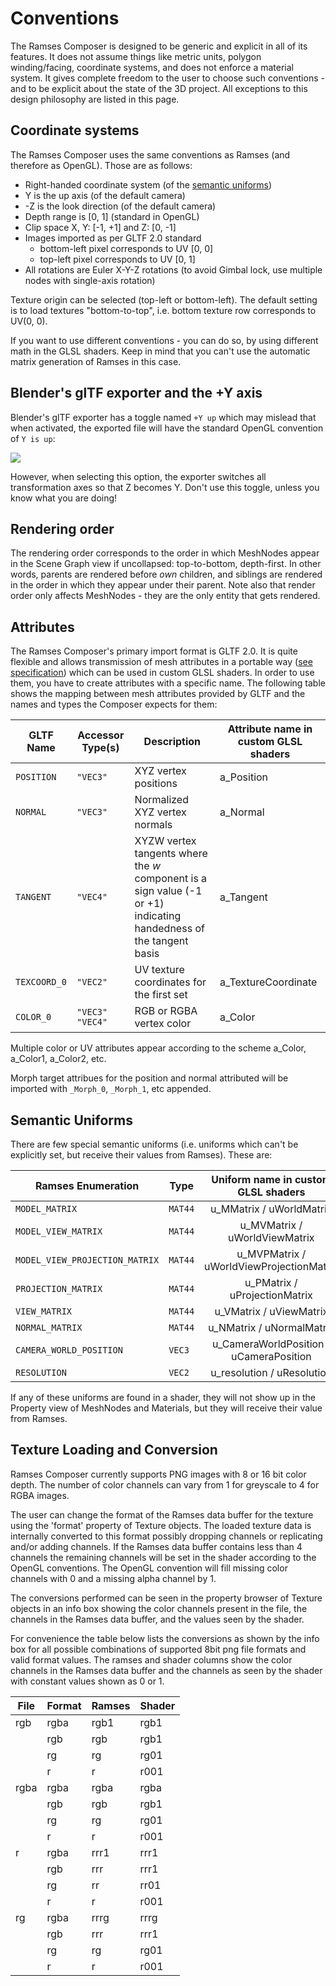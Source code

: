 <!--
SPDX-License-Identifier: MPL-2.0

This file is part of Ramses Composer
(see https://github.com/bmwcarit/ramses-composer-docs).

This Source Code Form is subject to the terms of the Mozilla Public License, v. 2.0.
If a copy of the MPL was not distributed with this file, You can obtain one at http://mozilla.org/MPL/2.0/.
-->

# Conventions

The Ramses Composer is designed to be generic and explicit in all of its features. It does not assume things like metric units, polygon winding/facing, coordinate systems, and does not enforce a material system. It gives complete freedom to the user to choose such conventions - and to be explicit about the state of the 3D project. All exceptions to this design philosophy are listed in this page.

## Coordinate systems

The Ramses Composer uses the same conventions as Ramses (and therefore as OpenGL). Those are as follows:

- Right-handed coordinate system (of the [semantic uniforms](#semantic-uniforms))
- Y is the up axis (of the default camera)
- -Z is the look direction (of the default camera)
- Depth range is [0, 1] (standard in OpenGL)
- Clip space X, Y: [-1, +1] and Z: [0, -1]
- Images imported as per GLTF 2.0 standard
    - bottom-left pixel corresponds to UV [0, 0]
    - top-left pixel corresponds to UV [0, 1]
- All rotations are Euler X-Y-Z rotations (to avoid Gimbal lock, use multiple nodes with single-axis rotation)

Texture origin can be selected (top-left or bottom-left). The default setting is to load textures "bottom-to-top", i.e. bottom texture row corresponds to UV(0, 0).

If you want to use different conventions - you can do so, by using different math in the GLSL shaders. Keep in mind that you can't use the automatic matrix generation of Ramses in this case.

## Blender's glTF exporter and the +Y axis

Blender's glTF exporter has a toggle named `+Y up` which may mislead that when activated, the exported file will have the standard OpenGL convention of `Y is up`:

![](./plus_Y_up.png)

However, when selecting this option, the exporter switches all transformation axes
so that Z becomes Y. Don't use this toggle, unless you know what you are doing!

## Rendering order

The rendering order corresponds to the order in which MeshNodes appear in the Scene Graph view if uncollapsed: top-to-bottom, depth-first. In other words, parents are rendered before *own* children, and siblings are rendered in the order in which they appear under their parent. Note also that render order only affects MeshNodes - they are the only entity that gets rendered.

## Attributes

The Ramses Composer's primary import format is GLTF 2.0. It is quite flexible and allows transmission of mesh attributes in a portable way ([see specification](https://www.khronos.org/registry/glTF/specs/2.0/glTF-2.0.html#reference-mesh)) which can be used in custom GLSL shaders. In order to use them, you have to create attributes with a specific name. The following table shows the mapping between mesh attributes provided by GLTF and the names and types the Composer expects for them:


|GLTF Name   |Accessor Type(s)    |Description|Attribute name in custom GLSL shaders|
|----------  |--------------------|-----------|-------------------------------------|
|`POSITION`  |`"VEC3"`            |XYZ vertex positions|a_Position|
|`NORMAL`    |`"VEC3"`            |Normalized XYZ vertex normals|a_Normal|
|`TANGENT`   |`"VEC4"`            |XYZW vertex tangents where the *w* component is a sign value (-1 or +1) indicating handedness of the tangent basis|a_Tangent|
|`TEXCOORD_0`|`"VEC2"`            |UV texture coordinates for the first set|a_TextureCoordinate|
|`COLOR_0`   |`"VEC3"`<br>`"VEC4"`|RGB or RGBA vertex color|a_Color|

Multiple color or UV attributes appear according to the scheme a_Color, a_Color1, a_Color2, etc.

Morph target attribues for the position and normal attributed will be imported with `_Morph_0`, `_Morph_1`, etc appended.

<!--
TODO
Where do the a_Bitangent come from?
Also: check tangent types
-->

## Semantic Uniforms

There are few special semantic uniforms (i.e. uniforms which can't be explicitly set, but receive their values from Ramses). These are:


| Ramses Enumeration                 | Type    | Uniform name in custom GLSL shaders |
| -----------------------------------|---------|:-------------:|
| ```MODEL_MATRIX```                 | `MAT44` | u_MMatrix / uWorldMatrix |
| ```MODEL_VIEW_MATRIX```            | `MAT44` | u_MVMatrix / uWorldViewMatrix |
| ```MODEL_VIEW_PROJECTION_MATRIX``` | `MAT44` | u_MVPMatrix / uWorldViewProjectionMatrix |
| ```PROJECTION_MATRIX```            | `MAT44` | u_PMatrix / uProjectionMatrix |
| ```VIEW_MATRIX```                  | `MAT44` | u_VMatrix / uViewMatrix |
| ```NORMAL_MATRIX```                | `MAT44` | u_NMatrix / uNormalMatrix |
| ```CAMERA_WORLD_POSITION```        | `VEC3`  | u_CameraWorldPosition / uCameraPosition |
| ```RESOLUTION```                   | `VEC2`  | u_resolution / uResolution |

If any of these uniforms are found in a shader, they will not show up in the Property view of MeshNodes and Materials, but they will receive their value from Ramses.

## Texture Loading and Conversion
Ramses Composer currently supports PNG images with 8 or 16 bit color depth.
The number of color channels can vary from 1 for greyscale to 4 for RGBA images.

The user can change the format of the Ramses data buffer for the texture using the 'format' property of Texture objects.
The loaded texture data is internally converted to this format possibly dropping channels or replicating and/or adding channels.
If the Ramses data buffer contains less than 4 channels the remaining channels will be set in the shader according to the OpenGL conventions.
The OpenGL convention will fill missing color channels with 0 and a missing alpha channel by 1.

The conversions performed can be seen in the property browser of Texture objects in an info box
showing the color channels present in the file, the channels in the Ramses data buffer, and the values seen by the shader.

For convenience the table below lists the conversions as shown by the info box for
all possible combinations of supported 8bit png file formats and valid format values.
The ramses and shader columns show the color channels in the Ramses data buffer and the channels as seen by the shader
with constant values shown as 0 or 1.

| File		| Format	| Ramses 	        | Shader		| 
| --------- | ---------	| ----------------- | ------------- | 
| rgb		| rgba		| rgb1				| rgb1			| 		  
| 			| rgb		| rgb				| rgb1			| 		  
| 			| rg		| rg				| rg01			| 		  
| 			| r			| r					| r001			| 		  
| rgba		| rgba		| rgba				| rgba			| 		  
| 			| rgb		| rgb				| rgb1			| 		  
| 			| rg		| rg				| rg01			| 		  
| 			| r			| r					| r001			| 
| r			| rgba		| rrr1				| rrr1			|
|			| rgb		| rrr				| rrr1			| 
| 			| rg		| rr				| rr01			| 
| 			| r			| r					| r001			|
| rg		| rgba		| rrrg				| rrrg			| 
|			| rgb		| rrr				| rrr1			| 
| 			| rg		| rg				| rg01			|
| 			| r			| r					| r001			|